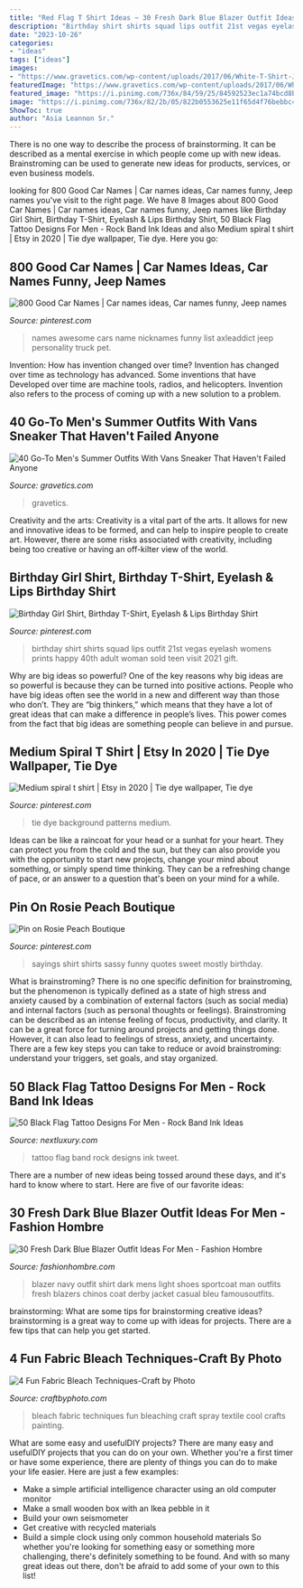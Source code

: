 ```yaml
---
title: "Red Flag T Shirt Ideas ~ 30 Fresh Dark Blue Blazer Outfit Ideas For Men"
description: "Birthday shirt shirts squad lips outfit 21st vegas eyelash womens prints happy 40th adult woman sold teen visit 2021 gift"
date: "2023-10-26"
categories:
- "ideas"
tags: ["ideas"]
images:
- "https://www.gravetics.com/wp-content/uploads/2017/06/White-T-Shirt-Jeans-With-White-Vans-Sneakers.jpg"
featuredImage: "https://www.gravetics.com/wp-content/uploads/2017/06/White-T-Shirt-Jeans-With-White-Vans-Sneakers.jpg"
featured_image: "https://i.pinimg.com/736x/84/59/25/84592523ec1a74bcd8b1b7f0ccb51c7e.jpg"
image: "https://i.pinimg.com/736x/82/2b/05/822b0553625e11f65d4f76bebbc4919b.jpg"
ShowToc: true
author: "Asia Leannon Sr."
---
```



There is no one way to describe the process of brainstorming. It can be described as a mental exercise in which people come up with new ideas. Brainstroming can be used to generate new ideas for products, services, or even business models.

	

		
looking for 800 Good Car Names | Car names ideas, Car names funny, Jeep names you've visit to the right page. We have 8 Images about 800 Good Car Names | Car names ideas, Car names funny, Jeep names like Birthday Girl Shirt, Birthday T-Shirt, Eyelash &amp; Lips Birthday Shirt, 50 Black Flag Tattoo Designs For Men - Rock Band Ink Ideas and also Medium spiral t shirt | Etsy in 2020 | Tie dye wallpaper, Tie dye. Here you go:
		
    
## 800 Good Car Names | Car Names Ideas, Car Names Funny, Jeep Names

<img loading=lazy src="https://i.pinimg.com/736x/94/3b/d4/943bd4a17a76ebef121fd1327f7f967b.jpg" onerror="this.onerror=null;this.src='https://tse2.mm.bing.net/th?id=OIP.IiVyj1gX1V1GL4PpxlzJQgHaHa&amp;pid=15.1';" alt="800 Good Car Names | Car names ideas, Car names funny, Jeep names">

_Source: pinterest.com_

>names awesome cars name nicknames funny list axleaddict jeep personality truck pet. 

	

Invention: How has invention changed over time?
Invention has changed over time as technology has advanced. Some inventions that have Developed over time are machine tools, radios, and helicopters. Invention also refers to the process of coming up with a new solution to a problem.

    
## 40 Go-To Men&#039;s Summer Outfits With Vans Sneaker That Haven&#039;t Failed Anyone

<img loading=lazy src="https://www.gravetics.com/wp-content/uploads/2017/06/White-T-Shirt-Jeans-With-White-Vans-Sneakers.jpg" onerror="this.onerror=null;this.src='https://tse1.mm.bing.net/th?id=OIP.Ufe5QHp2CtVTuGXPvYt4kQHaHa&amp;pid=15.1';" alt="40 Go-To Men&#039;s Summer Outfits With Vans Sneaker That Haven&#039;t Failed Anyone">

_Source: gravetics.com_

>gravetics. 

	

Creativity and the arts:
Creativity is a vital part of the arts. It allows for new and innovative ideas to be formed, and can help to inspire people to create art. However, there are some risks associated with creativity, including being too creative or having an off-kilter view of the world.

    
## Birthday Girl Shirt, Birthday T-Shirt, Eyelash &amp; Lips Birthday Shirt

<img loading=lazy src="https://i.pinimg.com/736x/82/2b/05/822b0553625e11f65d4f76bebbc4919b.jpg" onerror="this.onerror=null;this.src='https://tse2.mm.bing.net/th?id=OIP._ln5yo7ntGK49tvRFSUDGgHaJ4&amp;pid=15.1';" alt="Birthday Girl Shirt, Birthday T-Shirt, Eyelash &amp; Lips Birthday Shirt">

_Source: pinterest.com_

>birthday shirt shirts squad lips outfit 21st vegas eyelash womens prints happy 40th adult woman sold teen visit 2021 gift. 

	

Why are big ideas so powerful?
One of the key reasons why big ideas are so powerful is because they can be turned into positive actions. People who have big ideas often see the world in a new and different way than those who don’t. They are “big thinkers,” which means that they have a lot of great ideas that can make a difference in people’s lives. This power comes from the fact that big ideas are something people can believe in and pursue.

    
## Medium Spiral T Shirt | Etsy In 2020 | Tie Dye Wallpaper, Tie Dye

<img loading=lazy src="https://i.pinimg.com/736x/84/59/25/84592523ec1a74bcd8b1b7f0ccb51c7e.jpg" onerror="this.onerror=null;this.src='https://tse3.mm.bing.net/th?id=OIP.XslAmFvB4MMsaSzxNlfnlwHaJ4&amp;pid=15.1';" alt="Medium spiral t shirt | Etsy in 2020 | Tie dye wallpaper, Tie dye">

_Source: pinterest.com_

>tie dye background patterns medium. 

	

Ideas can be like a raincoat for your head or a sunhat for your heart. They can protect you from the cold and the sun, but they can also provide you with the opportunity to start new projects, change your mind about something, or simply spend time thinking. They can be a refreshing change of pace, or an answer to a question that's been on your mind for a while.

    
## Pin On Rosie Peach Boutique

<img loading=lazy src="https://i.pinimg.com/originals/db/ae/93/dbae938576cea8dae6b4b94d3985134a.jpg" onerror="this.onerror=null;this.src='https://tse2.mm.bing.net/th?id=OIP.A-skS7eYScAFpS8NEY0zZgHaJ4&amp;pid=15.1';" alt="Pin on Rosie Peach Boutique">

_Source: pinterest.com_

>sayings shirt shirts sassy funny quotes sweet mostly birthday. 

	

What is brainstroming?
There is no one specific definition for brainstroming, but the phenomenon is typically defined as a state of high stress and anxiety caused by a combination of external factors (such as social media) and internal factors (such as personal thoughts or feelings). Brainstroming can be described as an intense feeling of focus, productivity, and clarity. It can be a great force for turning around projects and getting things done. However, it can also lead to feelings of stress, anxiety, and uncertainty. There are a few key steps you can take to reduce or avoid brainstroming: understand your triggers, set goals, and stay organized.

    
## 50 Black Flag Tattoo Designs For Men - Rock Band Ink Ideas

<img loading=lazy src="http://nextluxury.com/wp-content/uploads/male-cool-black-flag-flower-traditional-arm-tattoo-ideas.jpg" onerror="this.onerror=null;this.src='https://tse1.mm.bing.net/th?id=OIP.AL5_vOMKtBtCc6TKZoZcswHaHa&amp;pid=15.1';" alt="50 Black Flag Tattoo Designs For Men - Rock Band Ink Ideas">

_Source: nextluxury.com_

>tattoo flag band rock designs ink tweet. 

	

There are a number of new ideas being tossed around these days, and it's hard to know where to start. Here are five of our favorite ideas: 

    
## 30 Fresh Dark Blue Blazer Outfit Ideas For Men - Fashion Hombre

<img loading=lazy src="http://www.fashionhombre.com/wp-content/uploads/2019/07/Fresh-Dark-Blue-Blazer-Outfit-Ideas-For-Men-6-1.jpg" onerror="this.onerror=null;this.src='https://tse4.mm.bing.net/th?id=OIP.6a0HolPxHDPrlVkfTmuFNgHaL2&amp;pid=15.1';" alt="30 Fresh Dark Blue Blazer Outfit Ideas For Men - Fashion Hombre">

_Source: fashionhombre.com_

>blazer navy outfit shirt dark mens light shoes sportcoat man outfits fresh blazers chinos coat derby jacket casual bleu famousoutfits. 

	

brainstorming: What are some tips for brainstorming creative ideas?
brainstorming is a great way to come up with ideas for projects. There are a few tips that can help you get started.

    
## 4 Fun Fabric Bleach Techniques-Craft By Photo

<img loading=lazy src="http://www.craftbyphoto.com/wp-content/uploads/2014/03/4-Cool-Bleach-Art-ideas.jpg" onerror="this.onerror=null;this.src='https://tse2.mm.bing.net/th?id=OIP.mHA81X16LHggLFRa06BGCAHaLA&amp;pid=15.1';" alt="4 Fun Fabric Bleach Techniques-Craft by Photo">

_Source: craftbyphoto.com_

>bleach fabric techniques fun bleaching craft spray textile cool crafts painting. 

	

What are some easy and usefulDIY projects?
There are many easy and usefulDIY projects that you can do on your own. Whether you're a first timer or have some experience, there are plenty of things you can do to make your life easier. Here are just a few examples: 
- Make a simple artificial intelligence character using an old computer monitor 
- Make a small wooden box with an Ikea pebble in it 
- Build your own seismometer 
- Get creative with recycled materials 
- Build a simple clock using only common household materials 
So whether you're looking for something easy or something more challenging, there's definitely something to be found. And with so many great ideas out there, don't be afraid to add some of your own to this list!

